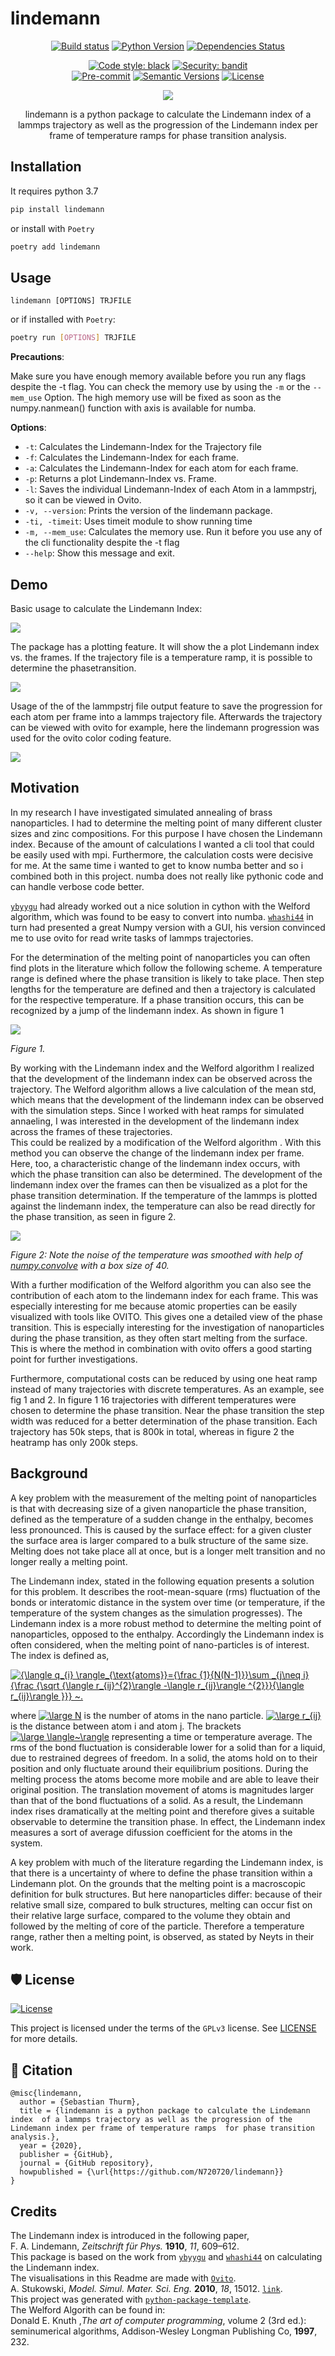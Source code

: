 # lindemann

<div align="center">

[![Build status](https://github.com/N720720/lindemann/workflows/build/badge.svg?branch=master&event=push)](https://github.com/N720720/lindemann/actions?query=workflow%3Abuild)
[![Python Version](https://img.shields.io/pypi/pyversions/lindemann.svg)](https://pypi.org/project/lindemann/)
[![Dependencies Status](https://img.shields.io/badge/dependencies-up%20to%20date-brightgreen.svg)](https://github.com/N720720/lindemann/pulls?utf8=%E2%9C%93&q=is%3Apr%20author%3Aapp%2Fdependabot)

[![Code style: black](https://img.shields.io/badge/code%20style-black-000000.svg)](https://github.com/psf/black)
[![Security: bandit](https://img.shields.io/badge/security-bandit-green.svg)](https://github.com/PyCQA/bandit)  
[![Pre-commit](https://img.shields.io/badge/pre--commit-enabled-brightgreen?logo=pre-commit&logoColor=white)](https://github.com/N720720/lindemann/blob/master/.pre-commit-config.yaml)
[![Semantic Versions](https://img.shields.io/badge/%F0%9F%9A%80-semantic%20versions-informational.svg)](https://github.com/N720720/lindemann/releases)
[![License](https://img.shields.io/pypi/l/lindemann)](https://pypi/l/lindemann/)

![](images/459_Atoms_brass.gif)

lindemann is a python package to calculate the Lindemann index  of a lammps trajectory as well as the progression of the Lindemann index per frame of temperature ramps  for phase transition analysis.
</div>

## Installation

It requires python 3.7

```bash
pip install lindemann
```

or install with `Poetry`

```bash
poetry add lindemann
```

## Usage

```console
lindemann [OPTIONS] TRJFILE
```

or if installed with `Poetry`:

```bash
poetry run [OPTIONS] TRJFILE
```

**Precautions**:

Make sure you have enough memory available before you run any flags despite the -t flag. You can check the memory use by using the `-m` or the `--mem_use` Option. The high memory use will be fixed as soon as the numpy.nanmean() function with axis is available for numba.

**Options**:

* `-t`: Calculates the Lindemann-Index for the Trajectory file
* `-f`: Calculates the Lindemann-Index for each frame.
* `-a`: Calculates the Lindemann-Index for each atom for each frame.
* `-p`: Returns a plot Lindemann-Index vs. Frame.
* `-l`: Saves the individual Lindemann-Index of each Atom in a lammpstrj, so it can be viewed in Ovito.
* `-v, --version`: Prints the version of the lindemann package.
* `-ti, -timeit`: Uses timeit module to show running time
* `-m, --mem_use`: Calculates the memory use. Run it before you use any of the cli functionality despite the -t flag
* `--help`: Show this message and exit.

## Demo

Basic usage to calculate the Lindemann Index:

![](images/linde_t.gif)

The package has a plotting feature. It will show the a plot Lindemann index vs. the frames. If the trajectory file is a temperature ramp, it is possible to determine the phasetransition.

![](images/linde_p_new.gif)

Usage of the of the lammpstrj file output feature to save the progression for each atom per frame into a lammps trajectory file. Afterwards the trajectory can be viewed with ovito for example, here the lindemann progression was used for the ovito color coding feature.

![](images/demo_lammps_ovito.gif)

## Motivation

In my research I have investigated simulated annealing of brass nanoparticles. I had to determine the melting point of many different cluster sizes and zinc compositions. For this purpose I have chosen the Lindemann index. Because of the amount of calculations I wanted a cli tool that could be easily used with mpi. Furthermore, the calculation costs were decisive for me. At the same time i wanted to get to know numba better and so i combined both in this project. numba does not really like pythonic code and can handle verbose code better.

[`ybyygu`](https://github.com/ybyygu/lindemann-index) had already worked out a nice solution in cython with the Welford algorithm, which was found to be easy to convert into numba. [`whashi44`](https://github.com/whashi44/lindemann) in turn had presented a great Numpy version with a GUI, his version convinced me to use ovito for read write tasks of lammps trajectories.

For the determination of the melting point of nanoparticles you can often find plots in the literature which follow the following scheme. A temperature range is defined where the phase transition is likely to take place. Then step lengths for the temperature are defined and then a trajectory is calculated for the respective temperature. If a phase transition occurs, this can be recognized by a jump of the lindemann index. As shown in figure 1

![](images/like_in_literature.png)

*Figure 1.*

By working with the Lindemann index and the Welford algorithm  I realized that the development of the lindemann index can be observed across the trajectory. The Welford algorithm allows a live calculation of the mean std, which means that the development of the lindemann index can be observed with the simulation steps. Since I worked with heat ramps for simulated annaeling, I was interested in the development of the lindemann index across the frames of these trajectories. \
This could be realized by a modification of the Welford algorithm . With this method you can observe the change of the lindemann index per frame. Here, too, a characteristic change of the lindemann index occurs, with which the phase transition can also be determined.  The development of the lindemann index over the frames can then be visualized as a plot for the phase transition determination.  If the temperature of the lammps is plotted against the lindemann index, the temperature can also be read directly for the phase transition, as seen in figure 2.

![](images/new_way_linde.png)

*Figure 2: Note the noise of the temperature was smoothed with help of [numpy.convolve](https://numpy.org/doc/stable/reference/generated/numpy.convolve.html) with a box size of 40.*

With a further modification of the Welford algorithm you can also see the contribution of each atom to the lindemann index for each frame. This was especially interesting for me because atomic properties can be easily visualized with tools like OVITO. This gives one a detailed view of the phase transition. This is especially interesting for the investigation of nanoparticles during the phase transition, as they often start melting from the surface. This is where the method in combination with ovito offers a good starting point for further investigations.

Furthermore, computational costs can be reduced by using one heat ramp instead of many trajectories with discrete temperatures. As an example, see fig 1 and 2. In figure 1 16 trajectories with different temperatures were chosen to determine the phase transition. Near the phase transition the step width was reduced for a better determination of the phase transition. Each trajectory has 50k steps, that is 800k in total, whereas in figure 2 the heatramp has only 200k steps.

## Background

A key problem with the measurement of the melting point of nanoparticles is that with decreasing size of a given nanoparticle the phase transition, defined as the temperature of a sudden change in the enthalpy, becomes less pronounced. This is caused by the surface effect: for a given cluster the surface area is larger compared to a bulk structure of the same size. Melting does not take place all at once, but is a longer melt transition and no longer really a melting point.

The Lindemann index, stated in the following equation presents a solution for this problem. It describes the root-mean-square (rms) fluctuation of the bonds or interatomic distance in the system over time (or temperature, if the temperature of the system changes as the simulation progresses). The Lindemann index is a more robust method to determine the melting point of nanoparticles, opposed to the enthalpy. Accordingly the Lindemann index is often considered, when the melting point of nano-particles is of interest. The index is defined as, 

<a href="https://www.codecogs.com/eqnedit.php?latex={\langle&space;q_{i}&space;\rangle_{\text{atoms}}={\frac&space;{1}{N(N-1)}}\sum&space;_{j\neq&space;i}{\frac&space;{\sqrt&space;{\langle&space;r_{ij}^{2}\rangle&space;-\langle&space;r_{ij}\rangle&space;^{2}}}{\langle&space;r_{ij}\rangle&space;}}}&space;~." target="_blank"><img src="https://latex.codecogs.com/gif.latex?{\langle&space;q_{i}&space;\rangle_{\text{atoms}}={\frac&space;{1}{N(N-1)}}\sum&space;_{j\neq&space;i}{\frac&space;{\sqrt&space;{\langle&space;r_{ij}^{2}\rangle&space;-\langle&space;r_{ij}\rangle&space;^{2}}}{\langle&space;r_{ij}\rangle&space;}}}&space;~." title="{\langle q_{i} \rangle_{\text{atoms}}={\frac {1}{N(N-1)}}\sum _{j\neq i}{\frac {\sqrt {\langle r_{ij}^{2}\rangle -\langle r_{ij}\rangle ^{2}}}{\langle r_{ij}\rangle }}} ~." /></a>

where <a href="https://www.codecogs.com/eqnedit.php?latex=\inline&space;\fn_phv&space;\large&space;N" target="_blank"><img src="https://latex.codecogs.com/gif.latex?\inline&space;\fn_phv&space;\large&space;N" title="\large N" /></a> is the number of atoms in the nano particle. <a href="https://www.codecogs.com/eqnedit.php?latex=\inline&space;\fn_phv&space;\large&space;r_{ij}" target="_blank"><img src="https://latex.codecogs.com/gif.latex?\inline&space;\fn_phv&space;\large&space;r_{ij}" title="\large r_{ij}" /></a> is the distance between atom i and atom j. The brackets <a href="https://www.codecogs.com/eqnedit.php?latex=\inline&space;\fn_phv&space;\large&space;\langle~\rangle" target="_blank"><img src="https://latex.codecogs.com/gif.latex?\inline&space;\fn_phv&space;\large&space;\langle~\rangle" title="\large \langle~\rangle" /></a> representing a time or temperature average. The rms of the bond fluctuation is considerable lower for a solid than for a liquid, due to restrained degrees of freedom. In a solid, the atoms hold on to their position and only fluctuate around their equilibrium positions. During the melting process the atoms become more mobile and are able to leave their original position. The translation movement of atoms is magnitudes larger than that of the bond fluctuations of a solid. As a result, the Lindemann index rises dramatically at the melting point and therefore gives a suitable observable to determine the transition phase. In effect, the Lindemann index measures a sort of average difussion coefficient for the atoms in the system.

A key problem with much of the literature regarding the Lindemann index, is that there is a uncertainty of where to define the phase transition within a Lindemann plot. On the grounds that the melting point is a macroscopic definition for bulk structures. But here nanoparticles differ: because of their relative small size, compared to bulk structures, melting can occur fist on their relative large surface, compared to the volume they obtain and followed by the melting of core of the particle. Therefore a temperature range, rather then a melting point, is observed, as stated by Neyts in their work.

## 🛡 License

[![License](https://img.shields.io/pypi/l/lindemann)](https://pypi/l/lindemann/)

This project is licensed under the terms of the `GPLv3` license. See [LICENSE](https://github.com/N720720/lindemann/blob/master/LICENSE) for more details.

## 📃 Citation

```
@misc{lindemann,
  author = {Sebastian Thurm},
  title = {lindemann is a python package to calculate the Lindemann index  of a lammps trajectory as well as the progression of the Lindemann index per frame of temperature ramps  for phase transition analysis.},
  year = {2020},
  publisher = {GitHub},
  journal = {GitHub repository},
  howpublished = {\url{https://github.com/N720720/lindemann}}
}
```

## Credits

The Lindemann index is introduced in the following paper,\
F. A. Lindemann, *Zeitschrift für Phys.* **1910**, *11*, 609–612.\
This package is based on the work from [`ybyygu`](https://github.com/ybyygu/lindemann-index)
and [`whashi44`](https://github.com/whashi44/lindemann) on calculating the Lindemann index.\
The visualisations in this Readme are made with [`Ovito`](https://www.ovito.org/).\
A. Stukowski, *Model. Simul. Mater. Sci. Eng.* **2010**, *18*, 15012. [`link`](https://iopscience.iop.org/article/10.1088/0965-0393/18/1/015012).\
This project was generated with [`python-package-template`](https://github.com/TezRomacH/python-package-template).\
The Welford Algorith can be found in:\
Donald E. Knuth ,*The art of computer programming*, volume 2 (3rd ed.): seminumerical algorithms, Addison-Wesley Longman Publishing Co, **1997**, 232.
